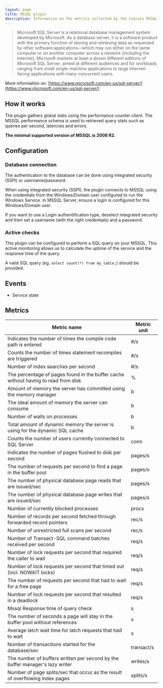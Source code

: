 ```yaml
---
layout: page
title: MSSQL plugin
description: Information on the metrics collected by the CoScale MSSQL plugin.
---
```


>  Microsoft SQL Server is a relational database management system developed by Microsoft. As a database server, it is a software product with the primary function of storing and retrieving data as requested by other software applications—which may run either on the same computer or on another computer across a network (including the Internet). Microsoft markets at least a dozen different editions of Microsoft SQL Server, aimed at different audiences and for workloads ranging from small single-machine applications to large Internet-facing applications with many concurrent users.

More information on: [https://www.microsoft.com/en-us/sql-server/](https://www.microsoft.com/en-us/sql-server/)

## How it works

The plugin gathers global stats using the performance counter client. The MSSQL performance schema is used to retrieved query stats such as queries per second, latencies and errors.

**The minimal supported version of MSSQL is 2008 R2.**

## Configuration

### Database connection

The authentication to the database can be done using integrated security (SSPI) or username/password.

When using integrated security (SSPI), the plugin connects to MSSQL using the credentials from the Windows/Domain user configured to run the Windows Service. In MSSQL Server, ensure a login is configured for this Windows/Domain user.

If you want to use a Login authentification type, deselect integrated security and then set a username (with the right credentials) and a password.

### Active checks

This plugin can be configured to perform a SQL query on your MSSQL. This active monitoring allows us to calculate the uptime of the service and the response time of the query.

A valid SQL query (eg. `select count(*) from my_table;`) should be provided.

## Events

* Service state

## Metrics

| Metric name                                                                        |Metric unit |
|------------------------------------------------------------------------------------|------------|
| Indicates the number of times the compile code path is entered                     | #/s        |
| Counts the number of times statement recompiles are triggered                      | #/s        |
| Number of index searches per second                                                | #/s        |
| The percentage of pages found in the buffer cache without having to read from disk | %          |
| Amount of memory the server has committed using the memory manager                 | b          |
| The ideal amount of memory the server can consume                                  | b          |
| Number of waits on processes                                                       | b          |
| Total amount of dynamic memory the server is using for the dynamic SQL cache       | b          |
| Counts the number of users currently connected to SQL Server                       | conn       |
| Indicates the number of pages flushed to disk per second                           | pages/s    |
| The number of requests per second to find a page in the buffer pool                | pages/s    |
| The number of physical database page reads that are issued/sec                     | pages/s    |
| The number of physical database page writes that are issued/sec                    | pages/s    |
| Number of currently blocked processes                                              | procs      |
| Number of records per second fetched through forwarded record pointers             | rec/s      |
| Number of unrestricted full scans per second                                       | rec/s      |
| Number of Transact-SQL command batches received per second                         | req/s      |
| Number of lock requests per second that required the caller to wait                | req/s      |
| Number of lock requests per second that timed out (incl. NOWAIT locks)             | req/s      |
| The number of requests per second that had to wait for a free page                 | req/s      |
| Number of lock requests per second that resulted in a deadlock                     | req/s      |
| Mssql Response time of query check                                                 | s          |
| The number of seconds a page will stay in the buffer pool without references       | s          |
| Average latch wait time for latch requests that had to wait                        | s          |
| Number of transactions started for the database/sec                                | transact/s |
| The number of buffers written per second by the buffer manager's lazy writer       | writes/s   |
| Number of page splits/sec that occur as the result of overflowing index pages      | splits/s   |
